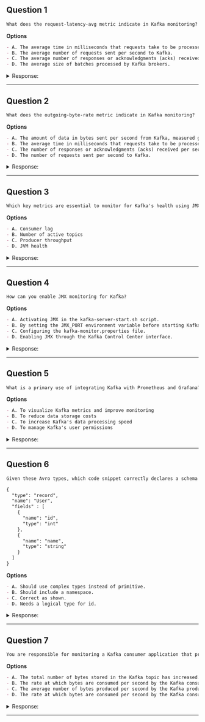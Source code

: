 ## Question 1

```markdown
What does the request-latency-avg metric indicate in Kafka monitoring?
```

**Options**
```markdown
- A. The average time in milliseconds that requests take to be processed by each broker.
- B. The average number of requests sent per second to Kafka.
- C. The average number of responses or acknowledgments (acks) received per second from brokers.
- D. The average size of batches processed by Kafka brokers.
```

<details><summary>Response:</summary>

**Answer:** A

**Explanation:**

```markdown
The request-latency-avg metric measures the average time in milliseconds that requests take to be processed by each broker. High values in this metric could indicate performance issues within the broker, such as slow processing speeds or system resource constraints.
```

</details>

---

## Question 2

```markdown
What does the outgoing-byte-rate metric indicate in Kafka monitoring?
```

**Options**
```markdown
- A. The amount of data in bytes sent per second from Kafka, measured globally and for each broker.
- B. The average time in milliseconds that requests take to be processed by each broker.
- C. The number of responses or acknowledgments (acks) received per second from brokers.
- D. The number of requests sent per second to Kafka.
```

<details><summary>Response:</summary>

**Answer:** A

**Explanation:**

```markdown
The outgoing-byte-rate metric shows the amount of data in bytes sent per second from Kafka, measured globally and for each broker. This metric provides a clear view of network throughput and is essential for network capacity planning and performance assessment.
```

</details>

---

## Question 3

```markdown
Which key metrics are essential to monitor for Kafka's health using JMX?
```

**Options**
```markdown
- A. Consumer lag
- B. Number of active topics
- C. Producer throughput
- D. JVM health
```

<details><summary>Response:</summary>

**Answer:** A, C, D

**Explanation:**

```markdown
Essential Kafka metrics to monitor using Java Management Extensions (JMX) include JVM health (indicative of overall system health), consumer lag (shows if consumers are keeping up with producers), and producer throughput (measures the efficiency of data ingress).
```

</details>

---

## Question 4

```markdown
How can you enable JMX monitoring for Kafka?
```

**Options**
```markdown
- A. Activating JMX in the kafka-server-start.sh script.
- B. By setting the JMX_PORT environment variable before starting Kafka.
- C. Configuring the kafka-monitor.properties file.
- D. Enabling JMX through the Kafka Control Center interface.
```

<details><summary>Response:</summary>

**Answer:** B

**Explanation:**

```markdown
JMX monitoring for Kafka can be enabled by setting the JMX_PORT environment variable, which allows for performance and health monitoring via JMX-compliant tools.
```

</details>

---

## Question 5

```markdown
What is a primary use of integrating Kafka with Prometheus and Grafana?
```

**Options**
```markdown
- A. To visualize Kafka metrics and improve monitoring
- B. To reduce data storage costs
- C. To increase Kafka's data processing speed
- D. To manage Kafka's user permissions
```

<details><summary>Response:</summary>

**Answer:** A

**Explanation:**

```markdown
Integrating Kafka with Prometheus for metrics collection and Grafana for visualization helps in creating comprehensive dashboards that provide insights into Kafka's performance and health, enhancing monitoring capabilities.
```

</details>

---

## Question 6

```markdown
Given these Avro types, which code snippet correctly declares a schema with these types?

{
  "type": "record",
  "name": "User",
  "fields" : [
    {
      "name": "id",
      "type": "int"
    },
    {
      "name": "name",
      "type": "string"
    }
  ]
}
```

**Options**
```markdown
- A. Should use complex types instead of primitive.
- B. Should include a namespace.
- C. Correct as shown.
- D. Needs a logical type for id.
```

<details><summary>Response:</summary>

**Answer:** C

**Explanation:**

```markdown
The provided JSON correctly declares an Avro schema using primitive data types like int for ID and string for name, adhering to Avro's specification for record schemas.
```

</details>

---

## Question 7

```markdown
You are responsible for monitoring a Kafka consumer application that processes video streaming data. Recently, the bytes-consumed-rate metric has shown a significant decrease. What does this indicate?
```

**Options**
```markdown
- A. The total number of bytes stored in the Kafka topic has increased.
- B. The rate at which bytes are consumed per second by the Kafka consumer has increased, indicating improved throughput. Investigate potential over-consumption of resources.
- C. The average number of bytes produced per second by the Kafka producer has decreased.
- D. The rate at which bytes are consumed per second by the Kafka consumer has decreased, indicating reduced throughput.
```

<details><summary>Response:</summary>

**Answer:** D

**Explanation:**

```markdown
The bytes-consumed-rate metric shows the rate at which bytes are consumed per second by a Kafka consumer, providing insights into the throughput of data consumption. A significant decrease in this metric indicates reduced throughput. To address this issue, you should investigate potential network issues or performance bottlenecks in the consumer application.
```

</details>

--- 
